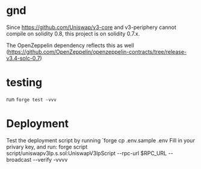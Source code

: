 # gnd

Since https://github.com/Uniswap/v3-core and v3-periphery cannot compile on solidity 0.8, this project is on solidity 0.7.x.

The OpenZeppelin dependency reflects this as well (https://github.com/OpenZeppelin/openzeppelin-contracts/tree/release-v3.4-solc-0.7)

# testing

run `forge test -vvv`

# Deployment

Test the deployment script by running `forge 
cp .env.sample .env
Fill in your privary key, and run:
forge script script/uniswapv3lp.s.sol:UniswapV3lpScript --rpc-url $RPC_URL --broadcast --verify -vvvv
